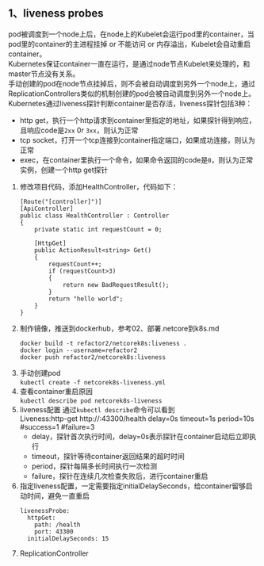 1、liveness probes
--
pod被调度到一个node上后，在node上的Kubelet会运行pod里的container，当pod里的container的主进程挂掉 or 不能访问 or 内存溢出，Kubelet会自动重启container。  
Kubernetes保证container一直在运行，是通过node节点Kubelet来处理的，和master节点没有关系。  
手动创建的pod在node节点挂掉后，则不会被自动调度到另外一个node上，通过ReplicationControllers类似的机制创建的pod会被自动调度到另外一个node上。   
Kubernetes通过liveness探针判断container是否存活，liveness探针包括3种：
  * http get，执行一个http请求到container里指定的地址，如果探针得到响应，且响应code是`2xx` 0r `3xx`，则认为正常
  * tcp socket，打开一个tcp连接到container指定端口，如果成功连接，则认为正常
  * exec，在container里执行一个命令，如果命令返回的code是`0`，则认为正常
实例，创建一个http get探针
  1. 修改项目代码，添加HealthController，代码如下：
        ```
        [Route("[controller]")]
        [ApiController]
        public class HealthController : Controller
        {
            private static int requestCount = 0;
            
            [HttpGet]
            public ActionResult<string> Get()
            {
                requestCount++;
                if (requestCount>3)
                {
                    return new BadRequestResult();
                }
                return "hello world";
            }
        }
        ```
  2. 制作镜像，推送到dockerhub，参考02、部署.netcore到k8s.md  
        ```
        docker build -t refactor2/netcorek8s:liveness .  
        docker login --username=refactor2  
        docker push refactor2/netcorek8s:liveness  
        ```
  3. 手动创建pod  
        `kubectl create -f netcorek8s-liveness.yml`
  4. 查看container重启原因  
        `kubectl describe pod netcorek8s-liveness`
  5. liveness配置
        通过`kubectl describe`命令可以看到  
        Liveness:http-get http://:43300/health delay=0s timeout=1s period=10s #success=1 #failure=3
        * delay，探针首次执行时间，delay=0s表示探针在container启动后立即执行
        * timeout，探针等待container返回结果的超时时间
        * period，探针每隔多长时间执行一次检测
        * failure，探针在连续几次检查失败后，进行container重启
  6. 指定liveness配置，一定需要指定initialDelaySeconds，给container留够启动时间，避免一直重启
        ```
        livenessProbe:
          httpGet:
            path: /health
            port: 43300
          initialDelaySeconds: 15
        ```
2. ReplicationController